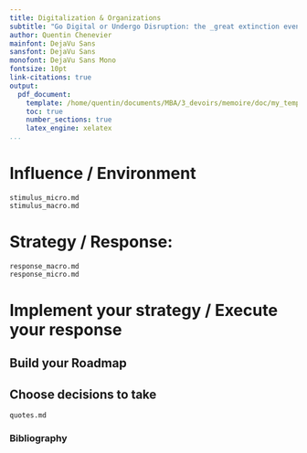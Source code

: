 ```yaml
---
title: Digitalization & Organizations
subtitle: "Go Digital or Undergo Disruption: the _great extinction event_ in business"
author: Quentin Chenevier
mainfont: DejaVu Sans
sansfont: DejaVu Sans
monofont: DejaVu Sans Mono
fontsize: 10pt
link-citations: true
output:
  pdf_document:
    template: /home/quentin/documents/MBA/3_devoirs/memoire/doc/my_template.tex
    toc: true
    number_sections: true
    latex_engine: xelatex
...
```


# Influence / Environment

``` include
stimulus_micro.md
stimulus_macro.md
```

# Strategy / Response:

``` include
response_macro.md
response_micro.md
```

# Implement your strategy / Execute your response

## Build your Roadmap

<!-- Assets analysis -->
<!-- Vision creation and target -->

## Choose decisions to take

<!-- Deloitte updated -->

``` include
quotes.md
```

### Bibliography
